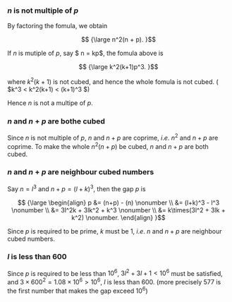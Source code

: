 ### $n$ is not multiple of $p$
By factoring the fomula, we obtain
```math
    {\large
        n^2(n + p).
    }
```
If $n$ is mutiple of $p$, say $ n = kp$, the fomula above is
```math
    {\large
        k^2(k+1)p^3.
    }
```
where $k^2(k+1)$ is not cubed, and hence the whole fomula is not cubed.
( $k^3 < k^2(k+1) < (k+1)^3 $)

Hence $n$ is not a multipe of $p$.


### $n$ and $n+p$ are bothe cubed
Since $n$ is not multiple of $p$, $n$ and $n+p$ are coprime, $i.e.$ $n^2$ and $n+p$ are coprime. To make the whole $n^2(n+p)$ be cubed, $n$ and $n+p$ are both cubed.


### $n$ and $n+p$ are neighbour cubed numbers
Say $n = l^3$ and $n+p = (l+k)^3$, then the gap $p$ is
```math
    {\large
        \begin{align}
            p &= (n+p) - (n) \nonumber \\
              &= (l+k)^3 - l^3 \nonumber \\
              &= 3l^2k + 3lk^2 + k^3 \nonumber \\
              &= k\times(3l^2 + 3lk + k^2) \nonumber.
        \end{align}
    }
```
Since $p$ is required to be prime, $k$ must be $1$, $i.e.$ $n$ and $n+p$ are neighbour cubed numbers.


### $l$ is less than $600$
Since $p$ is required to be less than $10^6$, $3l^2 + 3l + 1 < 10^6$ must be satisfied, and $3 \times 600^2 = 1.08 \times 10^6 > 10^6$, $l$ is less than $600$.
(more precisely $577$ is the first number that makes the gap exceed $10^6$)
